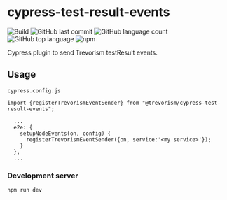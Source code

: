 # cypress-test-result-events
![Build](https://github.com/trevorism/cypress-test-result-events/actions/workflows/build.yml/badge.svg)
![GitHub last commit](https://img.shields.io/github/last-commit/trevorism/cypress-test-result-events)
![GitHub language count](https://img.shields.io/github/languages/count/trevorism/cypress-test-result-events)
![GitHub top language](https://img.shields.io/github/languages/top/trevorism/cypress-test-result-events)
![npm](https://img.shields.io/npm/v/@trevorism/cypress-test-result-events)

Cypress plugin to send Trevorism testResult events.

## Usage
`cypress.config.js`
``` 
import {registerTrevorismEventSender} from "@trevorism/cypress-test-result-events";

  ...
  e2e: {
    setupNodeEvents(on, config) {
      registerTrevorismEventSender({on, service:'<my service>'});
    }
  },
  ...
```

### Development server
```
npm run dev
```